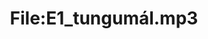 ---
title: File:E1_tungumál.mp3
recording of: tungumál
reading speed: slow
speaker: E
license: CC0
---